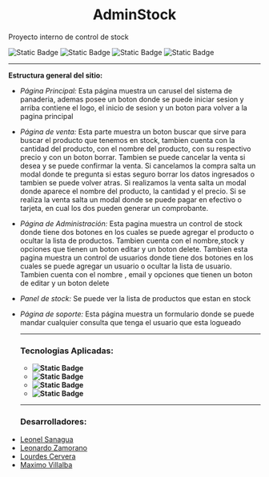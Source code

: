 <h1 align="center">AdminStock</h1>
<p>Proyecto interno de control de stock</p>
<div><img alt="Static Badge" src="https://badgen.net/badge/Version/2.0"> <img alt="Static Badge" src="https://badgen.net/badge/Mobile/First/red">
 <img alt="Static Badge" src="https://badgen.net/badge/Contributors/3/green"> <img alt="Static Badge" src="https://badgen.net/badge/Test and Deploy/passing/yellow"></div>
 <hr>
<p><b>Estructura general del sitio:</b></p>
<ul>
<li><p><i>Página Principal:</i> Esta página muestra un carusel del sistema de panaderia, ademas posee un boton donde se puede iniciar sesion y arriba contiene el logo, el inicio de sesion y un boton para volver a la pagina principal </p>
</li>
<li><p><i>Página de venta:</i> Esta parte muestra un boton buscar que sirve para buscar el producto que tenemos en stock, tambien cuenta con la cantidad del producto, con el nombre del producto, con su respectivo precio y con un boton borrar.
Tambien se puede cancelar la venta si desea y se puede confirmar la venta.
Si cancelamos la compra salta un modal donde te pregunta si estas seguro borrar los datos ingresados o tambien se puede volver atras.
Si realizamos la venta salta un modal donde aparece el nombre del producto, la cantidad y el precio.
Si se realiza la venta salta un modal donde se puede pagar en efectivo o tarjeta, en cual los dos pueden generar un comprobante.
</p>
</li>
<li><p><i>Página de Administración:</i> Esta pagina muestra un control de stock donde tiene dos botones en los cuales se puede agregar el producto o ocultar la lista de productos.
Tambien cuenta con el nombre,stock y opciones que tienen un boton editar y un boton delete.
Tambien esta pagina muestra un control de usuarios donde tiene dos botones en los cuales se puede agregar un usuario o ocultar la lista de usuario.
Tambien cuenta con el nombre , email y opciones que tienen un boton de editar y un boton delete </p>
</li>
<li><p><i>Panel de stock:</i> Se puede ver la lista de productos que estan en stock</p>
</li>
<li><p><i>Página de soporte:</i> Esta página muestra un formulario donde se puede mandar cualquier consulta que tenga el usuario que esta logueado</p>
</li>
 <hr>
<h3>Tecnologias Aplicadas:</h3>
<ul>
  <li><b><img alt="Static Badge" src="https://badgen.net/badge/HTML/5/black"></b></li>
 <li><b><img alt="Static Badge" src="https://badgen.net/badge/CSS/3/red"></b></li>
  <li><b><img alt="Static Badge" src="https://badgen.net/#badge/REACT/JS"></b></li>
   <li><b><img alt="Static Badge" src="https://badgen.net/#badge/REACT/EXPRESS.JS></b></li>
    <li><b><img alt="Static Badge" src="https://badgen.net/#badge/NODE"></b></li>
</ul>
 <hr>
 <h3>Desarrolladores:</h3>
 <li><a target="_blank" class="fcc-btn" href="https://github.com/LeonelSanagua/">Leonel Sanagua</a></li>
 <li> <a target="_blank" class="fcc-btn" href="https://github.com/zeta-dev-web">Leonardo Zamorano</a></li>
 <li> <a target="_blank" class="fcc-btn" href="https://github.com/lourcervera">Lourdes Cervera</a></li>
  <li> <a target="_blank" class="fcc-btn" href="https://github.com/MVillalbaZ">Maximo Villalba</a></li>
